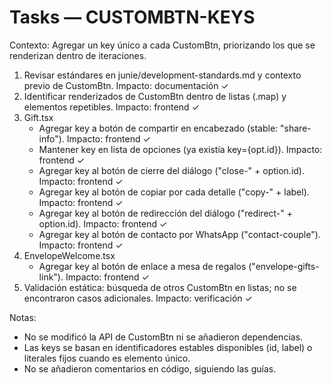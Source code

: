 # Tasks — CUSTOMBTN-KEYS

Contexto: Agregar un key único a cada CustomBtn, priorizando los que se renderizan dentro de iteraciones.

1. Revisar estándares en junie/development-standards.md y contexto previo de CustomBtn. Impacto: documentación ✓
2. Identificar renderizados de CustomBtn dentro de listas (.map) y elementos repetibles. Impacto: frontend ✓
3. Gift.tsx
   - Agregar key a botón de compartir en encabezado (stable: "share-info"). Impacto: frontend ✓
   - Mantener key en lista de opciones (ya existía key={opt.id}). Impacto: frontend ✓
   - Agregar key al botón de cierre del diálogo ("close-" + option.id). Impacto: frontend ✓
   - Agregar key al botón de copiar por cada detalle ("copy-" + label). Impacto: frontend ✓
   - Agregar key al botón de redirección del diálogo ("redirect-" + option.id). Impacto: frontend ✓
   - Agregar key al botón de contacto por WhatsApp ("contact-couple"). Impacto: frontend ✓
4. EnvelopeWelcome.tsx
   - Agregar key al botón de enlace a mesa de regalos ("envelope-gifts-link"). Impacto: frontend ✓
5. Validación estática: búsqueda de otros CustomBtn en listas; no se encontraron casos adicionales. Impacto: verificación ✓

Notas:
- No se modificó la API de CustomBtn ni se añadieron dependencias.
- Las keys se basan en identificadores estables disponibles (id, label) o literales fijos cuando es elemento único.
- No se añadieron comentarios en código, siguiendo las guías.
